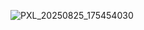 
![PXL_20250825_175454030](https://github.com/user-attachments/assets/485ab005-c54b-428f-90bf-d53058db532c)
